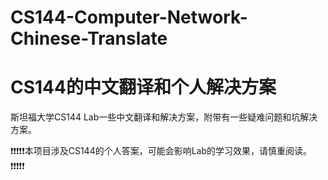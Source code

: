 # CS144-Computer-Network-Chinese-Translate
# CS144的中文翻译和个人解决方案

斯坦福大学CS144 Lab一些中文翻译和解决方案，附带有一些疑难问题和坑解决方案。

❗❗❗❗❗本项目涉及CS144的个人答案，可能会影响Lab的学习效果，请慎重阅读。❗❗❗❗❗
